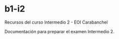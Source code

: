 # b1-i2
Recursos del curso Intermedio 2 - EOI Carabanchel

Documentación para preparar el examen Intermedio 2.
